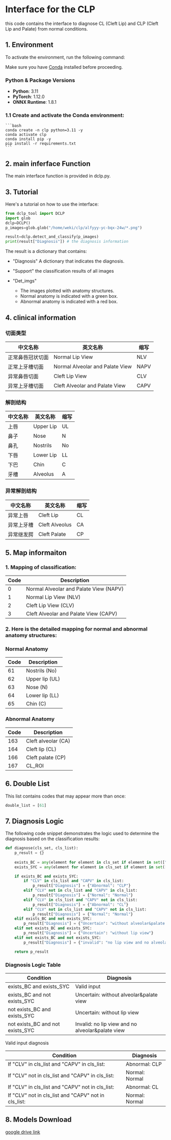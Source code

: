 # Interface for the CLP

this code contains the interface to diagnose CL (Cleft Lip) and CLP (Cleft Lip and Palate) from normal conditions.


## 1. Environment
To activate the environment, run the following command:


Make sure you have [Conda](https://docs.conda.io/en/latest/miniconda.html) installed before proceeding.

### Python & Package Versions

- **Python**: 3.11  
- **PyTorch**: 1.12.0  
- **ONNX Runtime**: 1.8.1  


### 1.1 **Create and activate the Conda environment:**

    ```bash
    conda create -n clp python=3.11 -y
    conda activate clp
    conda install pip -y
    pip install -r requirements.txt
    ```



## 2. main inferface Function
The main interface function is provided in dclp.py.


## 3. Tutorial
Here's a tutorial on how to use the interface:

```python
from dclp_tool import DCLP
import glob
dclp=DCLP() 
p_images=glob.glob("/home/weki/clp/alfyyy-yc-bqx-24w/*.png")

result=dclp.detect_and_classify(p_images)
print(result["Diagnosis"]) # the diagnosis information
```
The result is a dictionary that contains:

-  "Diagnosis"
    A dictionary that indicates the diagnosis.

-  "Support"
     the classification results of all images


-  "Det_imgs"
    - The images plotted with anatomy structures.
    - Normal anatomy is indicated with a green box.
    - Abnormal anatomy is indicated with a red box.


## 4. clinical information

### 切面类型

| 中文名称       | 英文名称                        | 缩写  |
| -------------- | ------------------------------- | ----- |
| 正常鼻唇冠状切面 | Normal Lip View                | NLV   |
| 正常上牙槽切面 | Normal Alveolar and Palate View | NAPV  |
| 异常鼻唇切面   | Cleft Lip View                  | CLV   |
| 异常上牙槽切面 | Cleft Alveolar and Palate View  | CAPV  |

### 解剖结构

| 中文名称 | 英文名称   | 缩写 |
| -------- | ---------- | ---- |
| 上唇     | Upper Lip  | UL   |
| 鼻子     | Nose       | N    |
| 鼻孔     | Nostrils   | No   |
| 下唇     | Lower Lip  | LL   |
| 下巴     | Chin       | C    |
| 牙槽     | Alveolus   | A    |

### 异常解剖结构

| 中文名称 | 英文名称     | 缩写 |
| -------- | ------------ | ---- |
| 异常上唇 | Cleft Lip    | CL   |
| 异常上牙槽 | Cleft Alveolus | CA   |
| 异常继发腭 | Cleft Palate   | CP   |

## 5. Map informaiton

### 1.   Mapping of classification:

|Code	|Description|
|---|---|
|0|	Normal Alveolar and Palate View (NAPV)|
|1|	Normal Lip View (NLV)|
|2|	Cleft Lip View (CLV)|
|3|	Cleft Alveolar and Palate View (CAPV)|



### 2.  Here is the detailed mapping for normal and abnormal anatomy structures:


### Normal Anatomy
|Code|	Description|
|---|---|
|61|	Nostrils (No)|
|62|	Upper lip (UL)|
|63|	Nose (N)|
|64|	Lower lip (LL)|
|65|	Chin (C)|


### Abnormal Anatomy
|Code|	Description|
|---|---|
|163|	Cleft alveolar (CA)|
|164|	Cleft lip (CL)|
|166|	Cleft palate (CP)|
|167|	CL_ROI|

## 6. Double List
This list contains codes that may appear more than once:

```python
double_list = [61]
```

## 7. Diagnosis Logic
The following code snippet demonstrates the logic used to determine the diagnosis based on the classification results:
```python
def diagnose(cls_set, cls_list):
    p_result = {}
    
    exists_BC = any(element for element in cls_set if element in set(["NLV", "CLV"]))
    exists_SYC = any(element for element in cls_set if element in set(["NAPV", "CAPV"]))

    if exists_BC and exists_SYC:
        if "CLV" in cls_list and "CAPV" in cls_list:
            p_result["Diagnosis"] = {"Abnormal": "CLP"}
        elif "CLV" not in cls_list and "CAPV" in cls_list:
            p_result["Diagnosis"] = {"Normal": "Normal"}
        elif "CLV" in cls_list and "CAPV" not in cls_list:
            p_result["Diagnosis"] = {"Abnormal": "CL"}
        elif "CLV" not in cls_list and "CAPV" not in cls_list:
            p_result["Diagnosis"] = {"Normal": "Normal"}
    elif exists_BC and not exists_SYC:
        p_result["Diagnosis"] = {"Uncertain": "without alveolar&palate view"}
    elif not exists_BC and exists_SYC:
        p_result["Diagnosis"] = {"Uncertain": "without lip view"}
    elif not exists_BC and not exists_SYC:
        p_result["Diagnosis"] = {"invalid": "no lip view and no alveolar&palate view"}

    return p_result
```

### Diagnosis Logic Table
|Condition|	Diagnosis|
|---|---|
|exists_BC and exists_SYC| Valid input|
|exists_BC and not exists_SYC|	Uncertain: without alveolar&palate view|
|not exists_BC and exists_SYC|	Uncertain: without lip view|
|not exists_BC and not exists_SYC|	Invalid: no lip view and no alveolar&palate view|


Valid input diagnosis

|Condition|	Diagnosis|
|---|---|
| If "CLV" in cls_list and "CAPV" in cls_list:| Abnormal: CLP|
| If "CLV" not in cls_list and "CAPV" in cls_list:| Normal: Normal|
| If "CLV" in cls_list and "CAPV" not in cls_list:| Abnormal: CL|
| If "CLV" not in cls_list and "CAPV" not in cls_list:| Normal: Normal|



## 8. Models Download

[google drive link](https://drive.google.com/drive/folders/1813fxUThopEOnOtaotjylm8zgK9S1ENE?usp=drive_link)